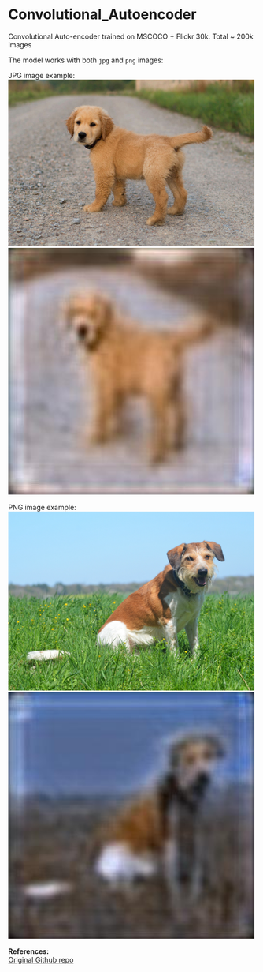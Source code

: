 # Convolutional_Autoencoder
Convolutional Auto-encoder trained on MSCOCO + Flickr 30k. Total ~ 200k images

The model works with both `jpg` and `png` images:

JPG image example:
<img src="puppy.jpg" width=500>
<img src="output.jpg" width=500>


PNG image example:
<img src="puppy.png" width=500>
<img src="output1.jpg" width=500>

**References:** </br>
[Original Github repo](https://github.com/OliverEdholm/Convolutional-Autoencoder)</br>
